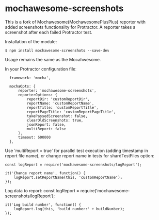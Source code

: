 # mochawesome-screenshots
This is a fork of Mochawesome(MochawesomePlusPlus) reporter with added screenshots functionality for Protractor.
A reporter takes a screenshot after each failed Protractor test.

Installation of the module:
```
$ npm install mochawesome-screenshots --save-dev
```

Usage remains the same as the Mocahwesome.

In your Protractor configuration file:
```
  framework: 'mocha',

  mochaOpts: {
      reporter: 'mochawesome-screenshots',
      reporterOptions: {
          reportDir: 'customReportDir',
          reportName: 'customReportName',
          reportTitle: 'customReportTitle',
          reportPageTitle: 'customReportPageTitle',
          takePassedScreenshot: false,
          clearOldScreenshots: true,
          jsonReport: false,
          multiReport: false
      },
      timeout: 600000
  },
```

Use 'multiReport = true' for parallel test execution (adding timestamp in report file name),
 or change report name in tests for shardTestFiles option:

    const logReport = require('mochawesome-screenshots/logReport');
        
    it('Change report name', function() {
        logReport.setReportName(this, 'customReportName');
    });

Log data to report:
    const logReport = require('mochawesome-screenshots/logReport');

    it('Log build number', function() {
        logReport.log(this, 'build number:' + buildNumber);
    });
